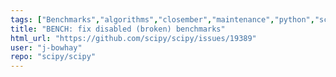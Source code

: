 ```yaml
---
tags: ["Benchmarks","algorithms","closember","maintenance","python","scientific-computing","scipy"]
title: "BENCH: fix disabled (broken) benchmarks"
html_url: "https://github.com/scipy/scipy/issues/19389"
user: "j-bowhay"
repo: "scipy/scipy"
---
```


